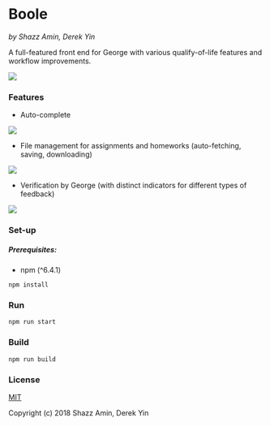 Boole
=====

*by Shazz Amin, Derek Yin*

A full-featured front end for George with various qualify-of-life features and workflow improvements.

![](/docs/screenshots/main.png)


### Features

* Auto-complete

![](/docs/gifs/auto-complete.gif)

* File management for assignments and homeworks (auto-fetching, saving, downloading)

![](/docs/gifs/file-management.gif)

* Verification by George (with distinct indicators for different types of feedback)

![](/docs/gifs/verification.gif)


### Set-up
##### Prerequisites:
* npm (^6.4.1)

`npm install`


### Run

`npm run start`


### Build

`npm run build`


### License
[MIT](LICENSE)

Copyright (c) 2018 Shazz Amin, Derek Yin

